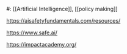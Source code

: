 #: [[Artificial Intelligence]], [[policy making]]


https://aisafetyfundamentals.com/resources/

https://www.safe.ai/

https://impactacademy.org/

